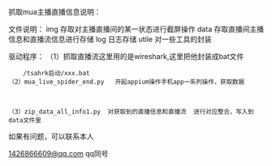 抓取mua主播直播信息说明：

文件说明：
    img   存取对主播直播间的某一状态进行截屏操作
    data   存取直播间主播信息和直播流信息进行存储
    log    日志存储
    utile   对一些工具的封装


驱动程序：
    （1）抓取直播流这里用的是wireshark,这里把他封装成bat文件

        /tsahrk启动/xxx.bat
    （2）mua_live_spider_end.py   开起appium操作手机app一系列操作，获取数据



    （3）zip_data_all_info1.py  对获取到的直播信息和直播流  进行对应整合，写入到data文件里


如果有问题，可以联系本人

1426866609@qq.com   qq同号